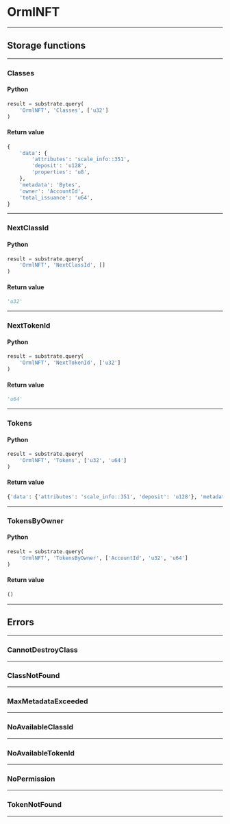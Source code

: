 
# OrmlNFT

---------
## Storage functions

---------
### Classes

#### Python
```python
result = substrate.query(
    'OrmlNFT', 'Classes', ['u32']
)
```

#### Return value
```python
{
    'data': {
        'attributes': 'scale_info::351',
        'deposit': 'u128',
        'properties': 'u8',
    },
    'metadata': 'Bytes',
    'owner': 'AccountId',
    'total_issuance': 'u64',
}
```
---------
### NextClassId

#### Python
```python
result = substrate.query(
    'OrmlNFT', 'NextClassId', []
)
```

#### Return value
```python
'u32'
```
---------
### NextTokenId

#### Python
```python
result = substrate.query(
    'OrmlNFT', 'NextTokenId', ['u32']
)
```

#### Return value
```python
'u64'
```
---------
### Tokens

#### Python
```python
result = substrate.query(
    'OrmlNFT', 'Tokens', ['u32', 'u64']
)
```

#### Return value
```python
{'data': {'attributes': 'scale_info::351', 'deposit': 'u128'}, 'metadata': 'Bytes', 'owner': 'AccountId'}
```
---------
### TokensByOwner

#### Python
```python
result = substrate.query(
    'OrmlNFT', 'TokensByOwner', ['AccountId', 'u32', 'u64']
)
```

#### Return value
```python
()
```
---------
## Errors

---------
### CannotDestroyClass

---------
### ClassNotFound

---------
### MaxMetadataExceeded

---------
### NoAvailableClassId

---------
### NoAvailableTokenId

---------
### NoPermission

---------
### TokenNotFound

---------